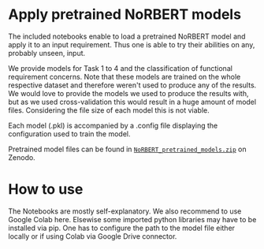 # Apply pretrained NoRBERT models
The included notebooks enable to load a pretrained NoRBERT model and apply it to an input requirement.
Thus one is able to try their abilities on any, probably unseen, input.

We provide models for Task 1 to 4 and the classification of functional requirement concerns.
Note that these models are trained on the whole respective dataset and therefore weren't used to produce any of the results.
We would love to provide the models we used to produce the results with, but as we used cross-validation this would result in a huge amount of model files. Considering the file size of each model this is not viable.

Each model (.pkl) is accompanied by a .config file displaying the configuration used to train the model.

Pretrained model files can be found in [`NoRBERT_pretrained_models.zip`](https://doi.org/10.5281/zenodo.3833661) on Zenodo.

# How to use

The Notebooks are mostly self-explanatory. We also recommend to use Google Colab here. Elsewise some imported python libraries may have to be installed via pip.
One has to configure the path to the model file either locally or if using Colab via Google Drive connector.
